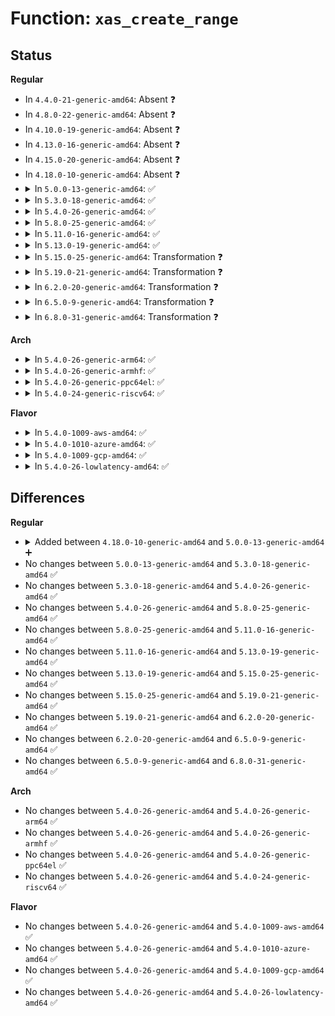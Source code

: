 # Function: <code>xas_create_range</code>

## Status
<b>Regular</b>
<ul>
<li>
In <code>4.4.0-21-generic-amd64</code>: Absent ❓
</li>
<li>
In <code>4.8.0-22-generic-amd64</code>: Absent ❓
</li>
<li>
In <code>4.10.0-19-generic-amd64</code>: Absent ❓
</li>
<li>
In <code>4.13.0-16-generic-amd64</code>: Absent ❓
</li>
<li>
In <code>4.15.0-20-generic-amd64</code>: Absent ❓
</li>
<li>
In <code>4.18.0-10-generic-amd64</code>: Absent ❓
</li>
<li>
<details>
<summary>In <code>5.0.0-13-generic-amd64</code>: ✅</summary>

```c
void xas_create_range(struct xa_state * xas)
```

```json
{
  "name": "xas_create_range",
  "collision_type": "Unique Global",
  "inline_type": "No",
  "funcs": [
    {
      "addr": 18446744071589430336,
      "name": "xas_create_range",
      "external": true,
      "loc": "lib/xarray.c:682",
      "file": "lib/xarray.c",
      "inline": "seen, unknown",
      "caller_inline": [],
      "caller_func": [
        "mm/shmem.c:shmem_add_to_page_cache",
        "mm/swap_state.c:add_to_swap_cache",
        "mm/khugepaged.c:collapse_shmem"
      ]
    }
  ],
  "symbols": [
    {
      "addr": 18446744071589430336,
      "name": "xas_create_range",
      "section": ".text",
      "bind": "STB_GLOBAL",
      "size": 251
    }
  ]
}
```
</details>
</li>
<li>
<details>
<summary>In <code>5.3.0-18-generic-amd64</code>: ✅</summary>

```c
void xas_create_range(struct xa_state * xas)
```

```json
{
  "name": "xas_create_range",
  "collision_type": "Unique Global",
  "inline_type": "No",
  "funcs": [
    {
      "addr": 18446744071589888096,
      "name": "xas_create_range",
      "external": true,
      "loc": "lib/xarray.c:699",
      "file": "lib/xarray.c",
      "inline": "seen, unknown",
      "caller_inline": [],
      "caller_func": [
        "mm/shmem.c:shmem_add_to_page_cache",
        "mm/swap_state.c:add_to_swap_cache",
        "mm/khugepaged.c:collapse_shmem"
      ]
    }
  ],
  "symbols": [
    {
      "addr": 18446744071589888096,
      "name": "xas_create_range",
      "section": ".text",
      "bind": "STB_GLOBAL",
      "size": 249
    }
  ]
}
```
</details>
</li>
<li>
<details>
<summary>In <code>5.4.0-26-generic-amd64</code>: ✅</summary>

```c
void xas_create_range(struct xa_state * xas)
```

```json
{
  "name": "xas_create_range",
  "collision_type": "Unique Global",
  "inline_type": "No",
  "funcs": [
    {
      "addr": 18446744071590114048,
      "name": "xas_create_range",
      "external": true,
      "loc": "lib/xarray.c:700",
      "file": "lib/xarray.c",
      "inline": "seen, unknown",
      "caller_inline": [],
      "caller_func": [
        "mm/shmem.c:shmem_add_to_page_cache",
        "mm/swap_state.c:add_to_swap_cache",
        "mm/khugepaged.c:collapse_file"
      ]
    }
  ],
  "symbols": [
    {
      "addr": 18446744071590114048,
      "name": "xas_create_range",
      "section": ".text",
      "bind": "STB_GLOBAL",
      "size": 249
    }
  ]
}
```
</details>
</li>
<li>
<details>
<summary>In <code>5.8.0-25-generic-amd64</code>: ✅</summary>

```c
void xas_create_range(struct xa_state * xas)
```

```json
{
  "name": "xas_create_range",
  "collision_type": "Unique Global",
  "inline_type": "No",
  "funcs": [
    {
      "addr": 18446744071585117328,
      "name": "xas_create_range",
      "external": true,
      "loc": "lib/xarray.c:700",
      "file": "lib/xarray.c",
      "inline": "seen, unknown",
      "caller_inline": [],
      "caller_func": [
        "mm/shmem.c:shmem_add_to_page_cache",
        "mm/swap_state.c:add_to_swap_cache",
        "mm/khugepaged.c:collapse_file"
      ]
    }
  ],
  "symbols": [
    {
      "addr": 18446744071585117328,
      "name": "xas_create_range",
      "section": ".text",
      "bind": "STB_GLOBAL",
      "size": 249
    }
  ]
}
```
</details>
</li>
<li>
<details>
<summary>In <code>5.11.0-16-generic-amd64</code>: ✅</summary>

```c
void xas_create_range(struct xa_state * xas)
```

```json
{
  "name": "xas_create_range",
  "collision_type": "Unique Global",
  "inline_type": "No",
  "funcs": [
    {
      "addr": 18446744071585267712,
      "name": "xas_create_range",
      "external": true,
      "loc": "lib/xarray.c:703",
      "file": "lib/xarray.c",
      "inline": "seen, unknown",
      "caller_inline": [],
      "caller_func": [
        "mm/shmem.c:shmem_add_to_page_cache",
        "mm/swap_state.c:add_to_swap_cache",
        "mm/khugepaged.c:collapse_file"
      ]
    }
  ],
  "symbols": [
    {
      "addr": 18446744071585267712,
      "name": "xas_create_range",
      "section": ".text",
      "bind": "STB_GLOBAL",
      "size": 250
    }
  ]
}
```
</details>
</li>
<li>
<details>
<summary>In <code>5.13.0-19-generic-amd64</code>: ✅</summary>

```c
void xas_create_range(struct xa_state * xas)
```

```json
{
  "name": "xas_create_range",
  "collision_type": "Unique Global",
  "inline_type": "No",
  "funcs": [
    {
      "addr": 18446744071585150816,
      "name": "xas_create_range",
      "external": true,
      "loc": "lib/xarray.c:703",
      "file": "lib/xarray.c",
      "inline": "seen, unknown",
      "caller_inline": [],
      "caller_func": [
        "mm/shmem.c:shmem_add_to_page_cache",
        "mm/swap_state.c:add_to_swap_cache",
        "mm/khugepaged.c:collapse_file"
      ]
    }
  ],
  "symbols": [
    {
      "addr": 18446744071585150816,
      "name": "xas_create_range",
      "section": ".text",
      "bind": "STB_GLOBAL",
      "size": 250
    }
  ]
}
```
</details>
</li>
<li>
<details>
<summary>In <code>5.15.0-25-generic-amd64</code>: Transformation ❓</summary>

```c
void xas_create_range(struct xa_state * xas)
```

```json
{
  "name": "xas_create_range",
  "collision_type": "Unique Global",
  "inline_type": "No",
  "funcs": [
    {
      "addr": 0,
      "name": "xas_create_range",
      "external": true,
      "loc": "lib/xarray.c:703",
      "file": "lib/xarray.c",
      "inline": "seen, unknown",
      "caller_inline": [],
      "caller_func": [
        "mm/shmem.c:shmem_add_to_page_cache",
        "mm/swap_state.c:add_to_swap_cache",
        "mm/khugepaged.c:collapse_file"
      ]
    }
  ],
  "symbols": [
    {
      "addr": 18446744071592345605,
      "name": "xas_create_range.cold",
      "section": ".text",
      "bind": "STB_LOCAL",
      "size": 51
    },
    {
      "addr": 18446744071585602768,
      "name": "xas_create_range",
      "section": ".text",
      "bind": "STB_GLOBAL",
      "size": 279
    }
  ]
}
```
</details>
</li>
<li>
<details>
<summary>In <code>5.19.0-21-generic-amd64</code>: Transformation ❓</summary>

```c
void xas_create_range(struct xa_state * xas)
```

```json
{
  "name": "xas_create_range",
  "collision_type": "Unique Global",
  "inline_type": "No",
  "funcs": [
    {
      "addr": 0,
      "name": "xas_create_range",
      "external": true,
      "loc": "lib/xarray.c:706",
      "file": "lib/xarray.c",
      "inline": "seen, unknown",
      "caller_inline": [],
      "caller_func": [
        "mm/swap_state.c:add_to_swap_cache",
        "mm/khugepaged.c:collapse_file"
      ]
    }
  ],
  "symbols": [
    {
      "addr": 18446744071594207043,
      "name": "xas_create_range.cold",
      "section": ".text",
      "bind": "STB_LOCAL",
      "size": 65
    },
    {
      "addr": 18446744071586758080,
      "name": "xas_create_range",
      "section": ".text",
      "bind": "STB_GLOBAL",
      "size": 330
    }
  ]
}
```
</details>
</li>
<li>
<details>
<summary>In <code>6.2.0-20-generic-amd64</code>: Transformation ❓</summary>

```c
void xas_create_range(struct xa_state * xas)
```

```json
{
  "name": "xas_create_range",
  "collision_type": "Unique Global",
  "inline_type": "No",
  "funcs": [
    {
      "addr": 0,
      "name": "xas_create_range",
      "external": true,
      "loc": "lib/xarray.c:706",
      "file": "lib/xarray.c",
      "inline": "seen, unknown",
      "caller_inline": [],
      "caller_func": [
        "mm/swap_state.c:add_to_swap_cache",
        "mm/khugepaged.c:collapse_file"
      ]
    }
  ],
  "symbols": [
    {
      "addr": 18446744071596375824,
      "name": "xas_create_range.cold",
      "section": ".text",
      "bind": "STB_LOCAL",
      "size": 65
    },
    {
      "addr": 18446744071595922208,
      "name": "xas_create_range",
      "section": ".text",
      "bind": "STB_GLOBAL",
      "size": 330
    }
  ]
}
```
</details>
</li>
<li>
<details>
<summary>In <code>6.5.0-9-generic-amd64</code>: Transformation ❓</summary>

```c
void xas_create_range(struct xa_state * xas)
```

```json
{
  "name": "xas_create_range",
  "collision_type": "Unique Global",
  "inline_type": "No",
  "funcs": [
    {
      "addr": 0,
      "name": "xas_create_range",
      "external": true,
      "loc": "lib/xarray.c:704",
      "file": "lib/xarray.c",
      "inline": "seen, unknown",
      "caller_inline": [],
      "caller_func": [
        "mm/swap_state.c:add_to_swap_cache",
        "mm/khugepaged.c:collapse_file"
      ]
    }
  ],
  "symbols": [
    {
      "addr": 18446744071596905305,
      "name": "xas_create_range.cold",
      "section": ".text",
      "bind": "STB_LOCAL",
      "size": 65
    },
    {
      "addr": 18446744071596440544,
      "name": "xas_create_range",
      "section": ".text",
      "bind": "STB_GLOBAL",
      "size": 325
    }
  ]
}
```
</details>
</li>
<li>
<details>
<summary>In <code>6.8.0-31-generic-amd64</code>: Transformation ❓</summary>

```c
void xas_create_range(struct xa_state * xas)
```

```json
{
  "name": "xas_create_range",
  "collision_type": "Unique Global",
  "inline_type": "No",
  "funcs": [
    {
      "addr": 0,
      "name": "xas_create_range",
      "external": true,
      "loc": "lib/xarray.c:704",
      "file": "lib/xarray.c",
      "inline": "seen, unknown",
      "caller_inline": [],
      "caller_func": [
        "mm/swap_state.c:add_to_swap_cache",
        "mm/khugepaged.c:collapse_file"
      ]
    }
  ],
  "symbols": [
    {
      "addr": 18446744071597830398,
      "name": "xas_create_range.cold",
      "section": ".text",
      "bind": "STB_LOCAL",
      "size": 65
    },
    {
      "addr": 18446744071597335904,
      "name": "xas_create_range",
      "section": ".text",
      "bind": "STB_GLOBAL",
      "size": 325
    }
  ]
}
```
</details>
</li>
</ul>
<b>Arch</b>
<ul>
<li>
<details>
<summary>In <code>5.4.0-26-generic-arm64</code>: ✅</summary>

```c
void xas_create_range(struct xa_state * xas)
```

```json
{
  "name": "xas_create_range",
  "collision_type": "Unique Global",
  "inline_type": "No",
  "funcs": [
    {
      "addr": 18446603336503895328,
      "name": "xas_create_range",
      "external": true,
      "loc": "lib/xarray.c:700",
      "file": "lib/xarray.c",
      "inline": "seen, unknown",
      "caller_inline": [],
      "caller_func": [
        "mm/shmem.c:shmem_add_to_page_cache",
        "mm/swap_state.c:add_to_swap_cache",
        "mm/khugepaged.c:collapse_file"
      ]
    }
  ],
  "symbols": [
    {
      "addr": 18446603336503895328,
      "name": "xas_create_range",
      "section": ".text",
      "bind": "STB_GLOBAL",
      "size": 320
    }
  ]
}
```
</details>
</li>
<li>
<details>
<summary>In <code>5.4.0-26-generic-armhf</code>: ✅</summary>

```c
void xas_create_range(struct xa_state * xas)
```

```json
{
  "name": "xas_create_range",
  "collision_type": "Unique Global",
  "inline_type": "No",
  "funcs": [
    {
      "addr": 3236524664,
      "name": "xas_create_range",
      "external": true,
      "loc": "lib/xarray.c:700",
      "file": "lib/xarray.c",
      "inline": "seen, unknown",
      "caller_inline": [],
      "caller_func": [
        "mm/shmem.c:shmem_add_to_page_cache",
        "mm/swap_state.c:add_to_swap_cache"
      ]
    }
  ],
  "symbols": [
    {
      "addr": 3236524664,
      "name": "xas_create_range",
      "section": ".text",
      "bind": "STB_GLOBAL",
      "size": 284
    }
  ]
}
```
</details>
</li>
<li>
<details>
<summary>In <code>5.4.0-26-generic-ppc64el</code>: ✅</summary>

```c
void xas_create_range(struct xa_state * xas)
```

```json
{
  "name": "xas_create_range",
  "collision_type": "Unique Global",
  "inline_type": "No",
  "funcs": [
    {
      "addr": 13835058055297764144,
      "name": "xas_create_range",
      "external": true,
      "loc": "lib/xarray.c:700",
      "file": "lib/xarray.c",
      "inline": "seen, unknown",
      "caller_inline": [],
      "caller_func": [
        "mm/shmem.c:shmem_add_to_page_cache",
        "mm/swap_state.c:add_to_swap_cache",
        "mm/khugepaged.c:collapse_file"
      ]
    }
  ],
  "symbols": [
    {
      "addr": 13835058055297764144,
      "name": "xas_create_range",
      "section": ".text",
      "bind": "STB_GLOBAL",
      "size": 412
    }
  ]
}
```
</details>
</li>
<li>
<details>
<summary>In <code>5.4.0-24-generic-riscv64</code>: ✅</summary>

```c
void xas_create_range(struct xa_state * xas)
```

```json
{
  "name": "xas_create_range",
  "collision_type": "Unique Global",
  "inline_type": "No",
  "funcs": [
    {
      "addr": 18446743936279780800,
      "name": "xas_create_range",
      "external": true,
      "loc": "lib/xarray.c:700",
      "file": "lib/xarray.c",
      "inline": "seen, unknown",
      "caller_inline": [],
      "caller_func": [
        "mm/shmem.c:shmem_add_to_page_cache",
        "mm/swap_state.c:add_to_swap_cache"
      ]
    }
  ],
  "symbols": [
    {
      "addr": 18446743936279780800,
      "name": "xas_create_range",
      "section": ".text",
      "bind": "STB_GLOBAL",
      "size": 246
    }
  ]
}
```
</details>
</li>
</ul>
<b>Flavor</b>
<ul>
<li>
<details>
<summary>In <code>5.4.0-1009-aws-amd64</code>: ✅</summary>

```c
void xas_create_range(struct xa_state * xas)
```

```json
{
  "name": "xas_create_range",
  "collision_type": "Unique Global",
  "inline_type": "No",
  "funcs": [
    {
      "addr": 18446744071589716304,
      "name": "xas_create_range",
      "external": true,
      "loc": "lib/xarray.c:700",
      "file": "lib/xarray.c",
      "inline": "seen, unknown",
      "caller_inline": [],
      "caller_func": [
        "mm/shmem.c:shmem_add_to_page_cache",
        "mm/swap_state.c:add_to_swap_cache",
        "mm/khugepaged.c:collapse_file"
      ]
    }
  ],
  "symbols": [
    {
      "addr": 18446744071589716304,
      "name": "xas_create_range",
      "section": ".text",
      "bind": "STB_GLOBAL",
      "size": 249
    }
  ]
}
```
</details>
</li>
<li>
<details>
<summary>In <code>5.4.0-1010-azure-amd64</code>: ✅</summary>

```c
void xas_create_range(struct xa_state * xas)
```

```json
{
  "name": "xas_create_range",
  "collision_type": "Unique Global",
  "inline_type": "No",
  "funcs": [
    {
      "addr": 18446744071589442080,
      "name": "xas_create_range",
      "external": true,
      "loc": "lib/xarray.c:700",
      "file": "lib/xarray.c",
      "inline": "seen, unknown",
      "caller_inline": [],
      "caller_func": [
        "mm/shmem.c:shmem_add_to_page_cache",
        "mm/swap_state.c:add_to_swap_cache",
        "mm/khugepaged.c:collapse_file"
      ]
    }
  ],
  "symbols": [
    {
      "addr": 18446744071589442080,
      "name": "xas_create_range",
      "section": ".text",
      "bind": "STB_GLOBAL",
      "size": 249
    }
  ]
}
```
</details>
</li>
<li>
<details>
<summary>In <code>5.4.0-1009-gcp-amd64</code>: ✅</summary>

```c
void xas_create_range(struct xa_state * xas)
```

```json
{
  "name": "xas_create_range",
  "collision_type": "Unique Global",
  "inline_type": "No",
  "funcs": [
    {
      "addr": 18446744071590159680,
      "name": "xas_create_range",
      "external": true,
      "loc": "lib/xarray.c:700",
      "file": "lib/xarray.c",
      "inline": "seen, unknown",
      "caller_inline": [],
      "caller_func": [
        "mm/shmem.c:shmem_add_to_page_cache",
        "mm/swap_state.c:add_to_swap_cache",
        "mm/khugepaged.c:collapse_file"
      ]
    }
  ],
  "symbols": [
    {
      "addr": 18446744071590159680,
      "name": "xas_create_range",
      "section": ".text",
      "bind": "STB_GLOBAL",
      "size": 249
    }
  ]
}
```
</details>
</li>
<li>
<details>
<summary>In <code>5.4.0-26-lowlatency-amd64</code>: ✅</summary>

```c
void xas_create_range(struct xa_state * xas)
```

```json
{
  "name": "xas_create_range",
  "collision_type": "Unique Global",
  "inline_type": "No",
  "funcs": [
    {
      "addr": 18446744071590210320,
      "name": "xas_create_range",
      "external": true,
      "loc": "lib/xarray.c:700",
      "file": "lib/xarray.c",
      "inline": "seen, unknown",
      "caller_inline": [],
      "caller_func": [
        "mm/shmem.c:shmem_add_to_page_cache",
        "mm/swap_state.c:add_to_swap_cache",
        "mm/khugepaged.c:collapse_file"
      ]
    }
  ],
  "symbols": [
    {
      "addr": 18446744071590210320,
      "name": "xas_create_range",
      "section": ".text",
      "bind": "STB_GLOBAL",
      "size": 249
    }
  ]
}
```
</details>
</li>
</ul>

## Differences
<b>Regular</b>
<ul>
<li>
<details>
<summary>Added between <code>4.18.0-10-generic-amd64</code> and <code>5.0.0-13-generic-amd64</code> ➕</summary>

```c
void xas_create_range(struct xa_state * xas)
```
</details>
</li>
<li>
No changes between <code>5.0.0-13-generic-amd64</code> and <code>5.3.0-18-generic-amd64</code> ✅
</li>
<li>
No changes between <code>5.3.0-18-generic-amd64</code> and <code>5.4.0-26-generic-amd64</code> ✅
</li>
<li>
No changes between <code>5.4.0-26-generic-amd64</code> and <code>5.8.0-25-generic-amd64</code> ✅
</li>
<li>
No changes between <code>5.8.0-25-generic-amd64</code> and <code>5.11.0-16-generic-amd64</code> ✅
</li>
<li>
No changes between <code>5.11.0-16-generic-amd64</code> and <code>5.13.0-19-generic-amd64</code> ✅
</li>
<li>
No changes between <code>5.13.0-19-generic-amd64</code> and <code>5.15.0-25-generic-amd64</code> ✅
</li>
<li>
No changes between <code>5.15.0-25-generic-amd64</code> and <code>5.19.0-21-generic-amd64</code> ✅
</li>
<li>
No changes between <code>5.19.0-21-generic-amd64</code> and <code>6.2.0-20-generic-amd64</code> ✅
</li>
<li>
No changes between <code>6.2.0-20-generic-amd64</code> and <code>6.5.0-9-generic-amd64</code> ✅
</li>
<li>
No changes between <code>6.5.0-9-generic-amd64</code> and <code>6.8.0-31-generic-amd64</code> ✅
</li>
</ul>
<b>Arch</b>
<ul>
<li>
No changes between <code>5.4.0-26-generic-amd64</code> and <code>5.4.0-26-generic-arm64</code> ✅
</li>
<li>
No changes between <code>5.4.0-26-generic-amd64</code> and <code>5.4.0-26-generic-armhf</code> ✅
</li>
<li>
No changes between <code>5.4.0-26-generic-amd64</code> and <code>5.4.0-26-generic-ppc64el</code> ✅
</li>
<li>
No changes between <code>5.4.0-26-generic-amd64</code> and <code>5.4.0-24-generic-riscv64</code> ✅
</li>
</ul>
<b>Flavor</b>
<ul>
<li>
No changes between <code>5.4.0-26-generic-amd64</code> and <code>5.4.0-1009-aws-amd64</code> ✅
</li>
<li>
No changes between <code>5.4.0-26-generic-amd64</code> and <code>5.4.0-1010-azure-amd64</code> ✅
</li>
<li>
No changes between <code>5.4.0-26-generic-amd64</code> and <code>5.4.0-1009-gcp-amd64</code> ✅
</li>
<li>
No changes between <code>5.4.0-26-generic-amd64</code> and <code>5.4.0-26-lowlatency-amd64</code> ✅
</li>
</ul>
